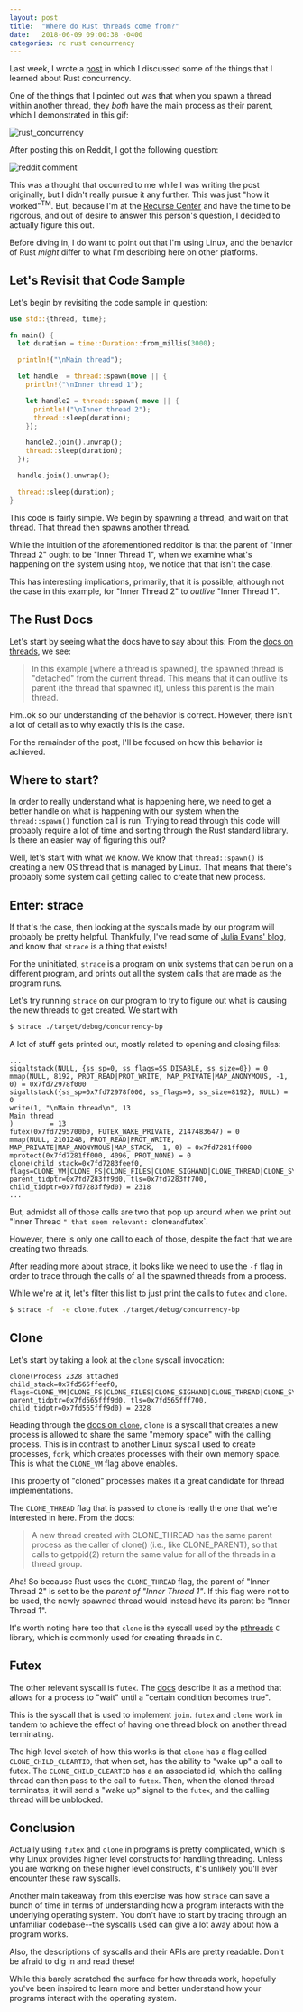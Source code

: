 ```yaml
---
layout: post
title:  "Where do Rust threads come from?"
date:   2018-06-09 09:00:38 -0400
categories: rc rust concurrency
---
```


Last week, I wrote a [post](http://www.squidarth.com/rc/rust/2018/06/04/rust-concurrency.html) in which I discussed some of the things that I learned about Rust concurrency.

One of the things that I pointed out was that when you spawn a
thread within another thread, they _both_ have the main process
as their parent, which I demonstrated in this gif:

![rust_concurrency](/assets/rust-concurrency.gif)

After posting this on Reddit, I got the following question:

![reddit comment](/assets/rust-thread-comment.png)

This was a thought that occurred to me while I was writing the
post originally, but I didn't really pursue it any further. This was just
"how it worked"<sup>TM</sup>. But, because I'm at the [Recurse Center](https://www.recurse.com/) and
have the time to be rigorous, and out of desire to answer this person's question,
I decided to actually figure this out.

Before diving in, I do want to point out that I'm using Linux, and
the behavior of Rust _might_ differ to what I'm describing here
on other platforms.

## Let's Revisit that Code Sample

Let's begin by revisiting the code sample in question:

```rust
use std::{thread, time};

fn main() {
  let duration = time::Duration::from_millis(3000);

  println!("\nMain thread");

  let handle  = thread::spawn(move || {
    println!("\nInner thread 1");

    let handle2 = thread::spawn( move || {
      println!("\nInner thread 2");
      thread::sleep(duration);
    });

    handle2.join().unwrap();
    thread::sleep(duration);
  });

  handle.join().unwrap();

  thread::sleep(duration);
}
```

This code is fairly simple. We begin by spawning a thread, and wait on that thread. That thread then spawns another thread.

While the intuition of the aforementioned redditor is that the parent
of "Inner Thread 2" ought to be "Inner Thread 1", when we examine
what's happening on the system using `htop`, we notice that that
isn't the case.

This has interesting implications, primarily, that it is possible,
although not the case in this example, for "Inner Thread 2" to
_outlive_ "Inner Thread 1".

## The Rust Docs

Let's start by seeing what the docs have to say about this:
From the [docs on threads](https://doc.rust-lang.org/std/thread/),
we see:

> In this example [where a thread is spawned], the spawned thread is "detached" from the current thread. This means that it can outlive its parent (the thread that spawned it), unless this parent is the main thread.

Hm..ok so our understanding of the behavior is correct. However, there isn't
a lot of detail as to why exactly this is the case.

For the remainder of the post, I'll be focused on how this
behavior is achieved.

## Where to start?

In order to really understand what is happening here, we need to
get a better handle on what is happening with our system when
the `thread::spawn()` function call is run. Trying to read through
this code will probably require a lot of time and sorting through
the Rust standard library. Is there an easier way of figuring this out?

Well, let's start with what we know. We know that `thread::spawn()`
is creating a new OS thread that is managed by Linux. That means that there's
probably some system call getting called to create that
new process.

## Enter: strace

If that's the case, then looking at the syscalls made by our
program will probably be pretty helpful. Thankfully, I've read
some of [Julia Evans' blog](https://jvns.ca/blog/2015/04/14/strace-zine/), and know that `strace` is a thing that exists!

For the uninitiated, `strace` is a program on unix systems that
can be run on a different program, and prints out all the system
calls that are made as the program runs.

Let's try running `strace` on our program to try to figure out
what is causing the new threads to get created. We start with

```bash
$ strace ./target/debug/concurrency-bp
```

A lot of stuff gets printed out, mostly related to opening and
closing files:

```
...
sigaltstack(NULL, {ss_sp=0, ss_flags=SS_DISABLE, ss_size=0}) = 0
mmap(NULL, 8192, PROT_READ|PROT_WRITE, MAP_PRIVATE|MAP_ANONYMOUS, -1, 0) = 0x7fd72978f000
sigaltstack({ss_sp=0x7fd72978f000, ss_flags=0, ss_size=8192}, NULL) = 0
write(1, "\nMain thread\n", 13
Main thread
)         = 13
futex(0x7fd7295700b0, FUTEX_WAKE_PRIVATE, 2147483647) = 0
mmap(NULL, 2101248, PROT_READ|PROT_WRITE, MAP_PRIVATE|MAP_ANONYMOUS|MAP_STACK, -1, 0) = 0x7fd7281ff000
mprotect(0x7fd7281ff000, 4096, PROT_NONE) = 0
clone(child_stack=0x7fd7283feef0, flags=CLONE_VM|CLONE_FS|CLONE_FILES|CLONE_SIGHAND|CLONE_THREAD|CLONE_SYSVSEM|CLONE_SETTLS|CLONE_PARENT_SETTID|CLONE_CHILD_CLEARTID, parent_tidptr=0x7fd7283ff9d0, tls=0x7fd7283ff700, child_tidptr=0x7fd7283ff9d0) = 2318
...
```

But, admidst all of those calls are two that pop up around when
we print out "Inner Thread `" that seem relevant: `clone` and
`futex`.

However, there is only one call to each of those, despite the
fact that we are creating two threads.

After reading more about strace, it looks like we need
to use the `-f` flag in order to trace through the calls
of all the spawned threads from a process.

While we're at it, let's filter this list to just print the
calls to `futex` and `clone`.

```bash
$ strace -f  -e clone,futex ./target/debug/concurrency-bp
```

## Clone

Let's start by taking a look at the `clone` syscall invocation:

```
clone(Process 2328 attached
child_stack=0x7fd565ffeef0, flags=CLONE_VM|CLONE_FS|CLONE_FILES|CLONE_SIGHAND|CLONE_THREAD|CLONE_SYSVSEM|CLONE_SETTLS|CLONE_PARENT_SETTID|CLONE_CHILD_CLEARTID, parent_tidptr=0x7fd565fff9d0, tls=0x7fd565fff700, child_tidptr=0x7fd565fff9d0) = 2328
```

Reading through the [docs on `clone`](http://man7.org/linux/man-pages/man2/clone.2.html),
`clone` is a syscall that creates a new process is allowed to share the same "memory space"
with the calling process. This is in contrast to another Linux syscall used to
create processes, `fork`, which creates processes with their own memory space.
This is what the `CLONE_VM` flag above enables.

This property of "cloned" processes makes it a great candidate for thread
implementations.

The `CLONE_THREAD` flag that is passed to `clone` is really the one that
we're interested in here. From the docs:

> A new thread created with CLONE_THREAD has the same parent process as the caller of clone() (i.e., like CLONE_PARENT), so that calls to getppid(2) return the same value for all of the threads in a thread group.

Aha! So because Rust uses the `CLONE_THREAD` flag, the parent of "Inner Thread 2" is
set to be the _parent of "Inner Thread 1"_. If this flag were not to be used, the
newly spawned thread would instead have its parent be "Inner Thread 1".

It's worth noting here too that `clone` is the syscall used by the
[pthreads](https://www.ibm.com/developerworks/library/l-posix1/index.html)
`C` library, which is commonly used for creating threads in `C`.

## Futex

The other relevant syscall is `futex`. The [docs](http://man7.org/linux/man-pages/man2/futex.2.html)
describe it as a method that allows for a process to "wait" until a "certain condition becomes
true".

This is the syscall that is used to implement `join`. `futex` and `clone`
work in tandem to achieve the effect of having one thread block on
another thread terminating.

The high level sketch of how this works is that `clone` has a flag
called `CLONE_CHILD_CLEARTID`, that when set, has the ability to
"wake up" a call to futex. The `CLONE_CHILD_CLEARTID` has a an
associated id, which the calling thread can then pass to the
call to `futex`. Then, when the cloned thread terminates,
it will send a "wake up" signal to the `futex`, and the
calling thread will be unblocked.

## Conclusion

Actually using `futex` and `clone` in programs is pretty
complicated, which is why Linux provides higher level
constructs for handling threading. Unless you are working
on these higher level constructs, it's unlikely you'll
ever encounter these raw syscalls.

Another main takeaway from this exercise was how `strace` can
save a bunch of time in terms of understanding how a
program interacts with the underlying operating system.
You don't have to start by tracing through an unfamiliar
codebase--the syscalls used can give a lot away about
how a program works.

Also, the descriptions of syscalls and their APIs are
pretty readable. Don't be afraid to dig in and read these!

While this barely scratched the surface for how threads
work, hopefully you've been inspired to learn more
and better understand how your programs interact
with the operating system.
